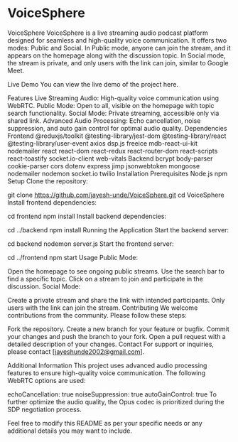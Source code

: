 # VoiceSphere
VoiceSphere
VoiceSphere is a live streaming audio podcast platform designed for seamless and high-quality voice communication. It offers two modes: Public and Social. In Public mode, anyone can join the stream, and it appears on the homepage along with the discussion topic. In Social mode, the stream is private, and only users with the link can join, similar to Google Meet.

Live Demo
You can view the live demo of the project here.

Features
Live Streaming Audio: High-quality voice communication using WebRTC.
Public Mode: Open to all, visible on the homepage with topic search functionality.
Social Mode: Private streaming, accessible only via shared link.
Advanced Audio Processing: Echo cancellation, noise suppression, and auto gain control for optimal audio quality.
Dependencies
Frontend
@reduxjs/toolkit
@testing-library/jest-dom
@testing-library/react
@testing-library/user-event
axios
dsp.js
freeice
mdb-react-ui-kit
nodemailer
react
react-dom
react-redux
react-router-dom
react-scripts
react-toastify
socket.io-client
web-vitals
Backend
bcrypt
body-parser
cookie-parser
cors
dotenv
express
jimp
jsonwebtoken
mongoose
nodemailer
nodemon
socket.io
twilio
Installation
Prerequisites
Node.js
npm
Setup
Clone the repository:

git clone https://github.com/jayesh-unde/VoiceSphere.git
cd VoiceSphere
Install frontend dependencies:

cd frontend
npm install
Install backend dependencies:

cd ../backend
npm install
Running the Application
Start the backend server:

cd backend
nodemon server.js
Start the frontend server:

cd ../frontend
npm start
Usage
Public Mode:

Open the homepage to see ongoing public streams.
Use the search bar to find a specific topic.
Click on a stream to join and participate in the discussion.
Social Mode:

Create a private stream and share the link with intended participants.
Only users with the link can join the stream.
Contributing
We welcome contributions from the community. Please follow these steps:

Fork the repository.
Create a new branch for your feature or bugfix.
Commit your changes and push the branch to your fork.
Open a pull request with a detailed description of your changes.
Contact
For support or inquiries, please contact [jayeshunde2002@gmail.com].

Additional Information
This project uses advanced audio processing features to ensure high-quality voice communication. The following WebRTC options are used:

echoCancellation: true
noiseSuppression: true
autoGainControl: true
To further optimize the audio quality, the Opus codec is prioritized during the SDP negotiation process.

Feel free to modify this README as per your specific needs or any additional details you may want to include.
